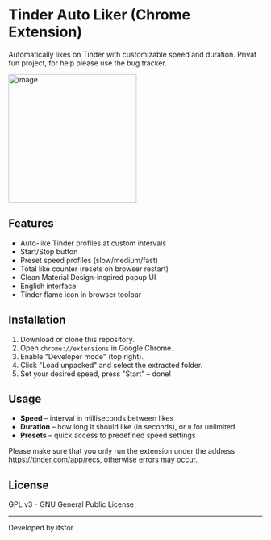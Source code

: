 # Tinder Auto Liker (Chrome Extension)

Automatically likes on Tinder with customizable speed and duration.
Privat fun project, for help please use the bug tracker. 

<img width="254" alt="image" src="https://github.com/user-attachments/assets/deead816-4d8f-441b-9d93-065472c2ca50" />


## Features

- Auto-like Tinder profiles at custom intervals
- Start/Stop button
- Preset speed profiles (slow/medium/fast)
- Total like counter (resets on browser restart)
- Clean Material Design-inspired popup UI
- English interface
- Tinder flame icon in browser toolbar

## Installation

1. Download or clone this repository.
2. Open `chrome://extensions` in Google Chrome.
3. Enable "Developer mode" (top right).
4. Click "Load unpacked" and select the extracted folder.
5. Set your desired speed, press "Start" – done!

## Usage

- **Speed** – interval in milliseconds between likes
- **Duration** – how long it should like (in seconds), or `0` for unlimited
- **Presets** – quick access to predefined speed settings

Please make sure that you only run the extension under the address https://tinder.com/app/recs, otherwise errors may occur.

## License

GPL v3 - GNU General Public License

---
Developed by itsfor
